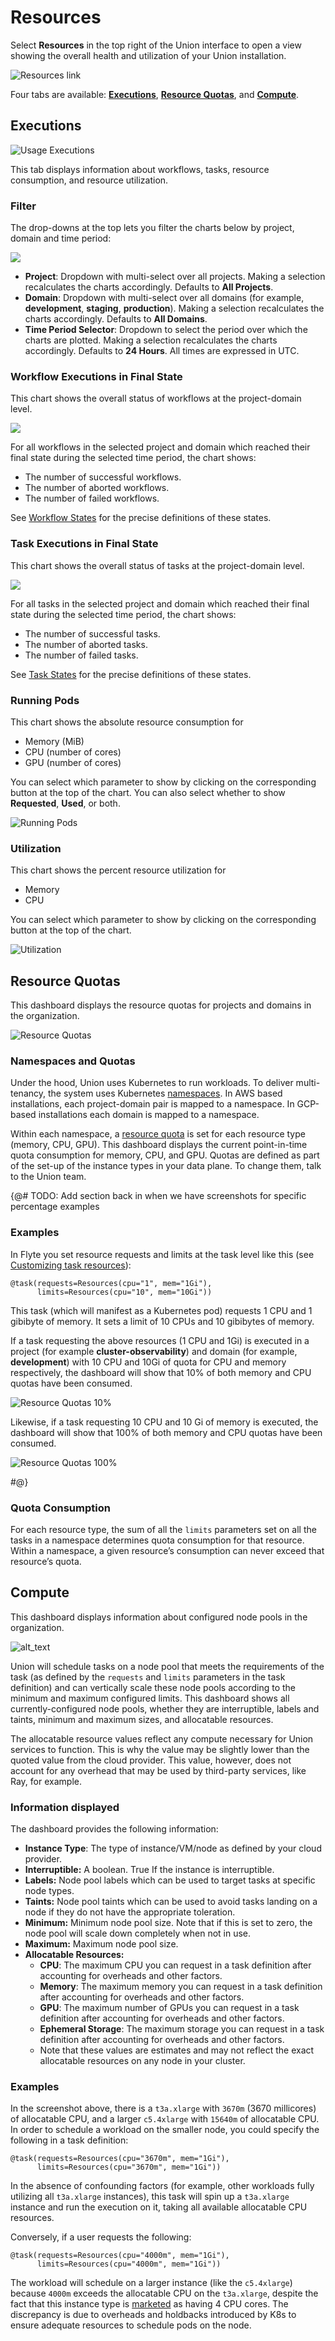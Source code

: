 # Resources

Select **Resources** in the top right of the Union interface to open a view showing the overall health and utilization of your Union installation.

![Resources link](/_static/images/user-guide/administration/resources/resources-link.png)

Four tabs are available: [**Executions**](#executions), [**Resource Quotas**](#resource-quotas), and [**Compute**](#compute).

## Executions

![Usage Executions](/_static/images/user-guide/administration/resources/resources-executions.png)

This tab displays information about workflows, tasks, resource consumption, and resource utilization.

### Filter

The drop-downs at the top lets you filter the charts below by project, domain and time period:

![](/_static/images/user-guide/administration/resources/filter.png)

* **Project**: Dropdown with multi-select over all projects. Making a selection recalculates the charts accordingly. Defaults to **All Projects**.
* **Domain**: Dropdown with multi-select over all domains (for example, **development**, **staging**, **production**). Making a selection recalculates the charts accordingly. Defaults to **All Domains**.
* **Time Period Selector**: Dropdown to select the period over which the charts are plotted. Making a selection recalculates the charts accordingly. Defaults to **24 Hours**. All times are expressed in UTC.

### Workflow Executions in Final State

This chart shows the overall status of workflows at the project-domain level.

![](/_static/images/user-guide/administration/resources/workflow-executions-in-final-state.png)

For all workflows in the selected project and domain which reached their final state during the selected time period, the chart shows:

* The number of successful workflows.
* The number of aborted workflows.
* The number of failed workflows.

See [Workflow States](https://docs.flyte.org/en/latest/concepts/state_machine.html#workflow-states) for the precise definitions of these states.

### Task Executions in Final State

This chart shows the overall status of tasks at the project-domain level.

![](/_static/images/user-guide/administration/resources/task-executions-in-final-state.png)

For all tasks in the selected project and domain which reached their final state during the selected time period, the chart shows:

* The number of successful tasks.
* The number of aborted tasks.
* The number of failed tasks.

See [Task States](https://docs.flyte.org/en/latest/concepts/state_machine.html#task-states) for the precise definitions of these states.

### Running Pods

This chart shows the absolute resource consumption for

* Memory (MiB)
* CPU (number of cores)
* GPU (number of cores)

You can select which parameter to show by clicking on the corresponding button at the top of the chart.
You can also select whether to show **Requested**, **Used**, or both.

![Running Pods](/_static/images/user-guide/administration/resources/running-pods.png)

### Utilization

This chart shows the percent resource utilization for

* Memory
* CPU

You can select which parameter to show by clicking on the corresponding button at the top of the chart.

![Utilization](/_static/images/user-guide/administration/resources/utilization.png)

## Resource Quotas

This dashboard displays the resource quotas for projects and domains in the organization.

![Resource Quotas](/_static/images/user-guide/administration/resources/resources-resource-quotas.png)

### Namespaces and Quotas

Under the hood, Union uses Kubernetes to run workloads. To deliver multi-tenancy, the system uses Kubernetes [namespaces](https://kubernetes.io/docs/concepts/overview/working-with-objects/namespaces/). In AWS based installations, each project-domain pair is mapped to a namespace. In GCP-based installations each domain is mapped to a namespace.

Within each namespace, a [resource quota](https://kubernetes.io/docs/concepts/policy/resource-quotas/) is set for each resource type (memory, CPU, GPU). This dashboard displays the current point-in-time quota consumption for memory, CPU, and GPU. Quotas are defined as part of the set-up of the instance types in your data plane. To change them, talk to the Union team.

{@# TODO: Add section back in when we have screenshots for specific percentage examples

### Examples

In Flyte you set resource requests and limits at the task level like this (see [Customizing task resources](../core-concepts/tasks/task-hardware-environment/customizing-task-resources.md)):

```{code-block} python
@task(requests=Resources(cpu="1", mem="1Gi"),
      limits=Resources(cpu="10", mem="10Gi"))
```

This task (which will manifest as a Kubernetes pod) requests 1 CPU and 1 gibibyte of memory. It sets a limit of 10 CPUs and 10 gibibytes of memory.

If a task requesting the above resources (1 CPU and 1Gi) is executed in a project (for example **cluster-observability**) and domain (for example, **development**) with 10 CPU and 10Gi of quota for CPU and memory respectively, the dashboard will show that 10% of both memory and CPU quotas have been consumed.

![Resource Quotas 10%](/_static/images/user-guide/administration/resources/resources-resource-quotas-10.png)

Likewise, if a task requesting 10 CPU and 10 Gi of memory is executed, the dashboard will show that 100% of both memory and CPU quotas have been consumed.

![Resource Quotas 100%](/_static/images/user-guide/administration/resources/resources-resource-quotas-100.png)

#@}

### Quota Consumption

For each resource type, the sum of all the `limits` parameters set on all the tasks in a namespace determines quota consumption for that resource. Within a namespace, a given resource’s consumption can never exceed that resource’s quota.

## Compute

This dashboard displays information about configured node pools in the organization.

![alt_text](/_static/images/user-guide/administration/resources/resources-compute.png)

Union will schedule tasks on a node pool that meets the requirements of the task (as defined by the `requests` and `limits` parameters in the task definition) and can vertically scale these node pools according to the minimum and maximum configured limits. This dashboard shows all currently-configured node pools, whether they are interruptible, labels and taints, minimum and maximum sizes, and allocatable resources.

The allocatable resource values reflect any compute necessary for Union services to function. This is why the value may be slightly lower than the quoted value from the cloud provider. This value, however, does not account for any overhead that may be used by third-party services, like Ray, for example.

### Information displayed

The dashboard provides the following information:

* **Instance Type**: The type of instance/VM/node as defined by your cloud provider.
* **Interruptible:** A boolean. True If the instance is interruptible.
* **Labels:** Node pool labels which can be used to target tasks at specific node types.
* **Taints:** Node pool taints which can be used to avoid tasks landing on a node if they do not have the appropriate toleration.
* **Minimum:** Minimum node pool size. Note that if this is set to zero, the node pool will scale down completely when not in use.
* **Maximum:** Maximum node pool size.
* **Allocatable Resources:**
    * **CPU**: The maximum CPU you can request in a task definition after accounting for overheads and other factors.
    * **Memory**: The maximum memory you can request in a task definition after accounting for overheads and other factors.
    * **GPU**: The maximum number of GPUs you can request in a task definition after accounting for overheads and other factors.
    * **Ephemeral Storage**: The maximum storage you can request in a task definition after accounting for overheads and other factors.
    * Note that these values are estimates and may not reflect the exact allocatable resources on any node in your cluster.

### Examples

In the screenshot above, there is a `t3a.xlarge` with `3670m` (3670 millicores) of allocatable CPU, and a larger `c5.4xlarge` with `15640m` of allocatable CPU. In order to schedule a workload on the smaller node, you could specify the following in a task definition:

```{code-block} python
@task(requests=Resources(cpu="3670m", mem="1Gi"),
      limits=Resources(cpu="3670m", mem="1Gi"))
```

In the absence of confounding factors (for example, other workloads fully utilizing all `t3a.xlarge` instances), this task will spin up a `t3a.xlarge` instance and run the execution on it, taking all available allocatable CPU resources.

Conversely, if a user requests the following:

```{code-block} python
@task(requests=Resources(cpu="4000m", mem="1Gi"),
      limits=Resources(cpu="4000m", mem="1Gi"))
```

The workload will schedule on a larger instance (like the `c5.4xlarge`) because `4000m` exceeds the allocatable CPU on the `t3a.xlarge`, despite the fact that this instance type is [marketed](https://instances.vantage.sh/aws/ec2/t3a.xlarge) as having 4 CPU cores. The discrepancy is due to overheads and holdbacks introduced by K8s to ensure adequate resources to schedule pods on the node.

